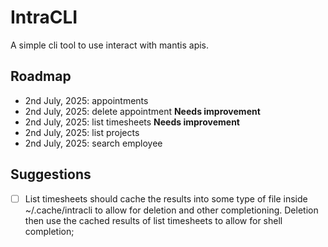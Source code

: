 
# IntraCLI

A simple cli tool to use interact with mantis apis.

## Roadmap

- 2nd July, 2025: appointments
- 2nd July, 2025: delete appointment **Needs improvement**
- 2nd July, 2025: list timesheets **Needs improvement**
- 2nd July, 2025: list projects
- 2nd July, 2025: search employee

## Suggestions

- [ ] List timesheets should cache the results into some type of file inside
~/.cache/intracli to allow for deletion and other completioning. Deletion then
use the cached results of list timesheets to allow for shell completion;


